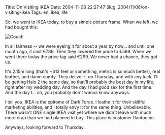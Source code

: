 Title: On Visiting IKEA
Date: 2004-11-08 22:27:47
Slug: 2004/11/08/on-visiting-ikea
Tags: en, ikea, life


So, we went to IKEA today, to buy a simple picture frame. When we left, we had
bought this:

![Couch][1]

In all fairness -- we were eyeing it for about a year by now… and until one
month ago, it cost €789. Then they lowered the price to €599. When we went
there today the price tag said €299. We never had a chance, they got us.

It's 2.15m long (that's ~613 feet or something, metric is so much better),
real leather, and damn comfy. They deliver it on Thursday, and with any luck,
I'll be getting Halo 2 the same day, so that'll probably the best day in my
life, right after my wedding day. And the day I had good sex for the first
time. And the day I… oh, you probably don't wanna know anyways.

I tell you, IKEA is the epitome of Dark Force. I loathe it for their skillful
marketing abilities, and I totally envy it for the same thing. Unbelievable.
There wasn't ONE single IKEA visit yet where we didn't leave with much more
crap than we had planned to buy. This place is customer Dantooine.

Anyways, looking forward to Thursday.

   [1]: http://dl.dropbox.com/u/7298/blog/2004-11-08-ektorp.jpg
